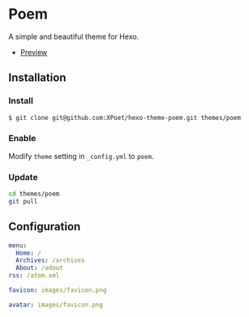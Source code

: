 # Poem

A simple and beautiful theme for Hexo.

- [Preview](https://github.com/XPoet/hexo-theme-poem)

## Installation

### Install

``` bash
$ git clone git@github.com:XPoet/hexo-theme-poem.git themes/poem
```

### Enable

Modify `theme` setting in `_config.yml` to `poem`.

### Update

``` bash
cd themes/poem
git pull
```

## Configuration

``` yml
menu:
  Home: /
  Archives: /archives
  About: /adout
rss: /atom.xml

favicon: images/favicon.png

avatar: images/favicon.png
```